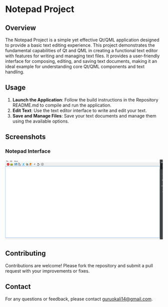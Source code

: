# Notepad Project

## Overview

The Notepad Project is a simple yet effective Qt/QML application designed to provide a basic text editing experience. This project demonstrates the fundamental capabilities of Qt and QML in creating a functional text editor with features for writing and managing text files. It provides a user-friendly interface for composing, editing, and saving text documents, making it an ideal example for understanding core Qt/QML components and text handling.

## Usage

1. **Launch the Application**: Follow the build instructions in the Repository README.md to compile and run the application.
2. **Edit Text**: Use the text editor interface to write and edit your text.
3. **Save and Manage Files**: Save your text documents and manage them using the available options.

## Screenshots

### Notepad Interface

![Notepad Interface](https://github.com/Gurunatha14/QT-QML-Projects/blob/main/QtNotepadDemo/Notepad_output.png)

## Contributing

Contributions are welcome! Please fork the repository and submit a pull request with your improvements or fixes.

## Contact

For any questions or feedback, please contact [guruokali14@gmail.com](mailto:guruokali14@gmail.com).
